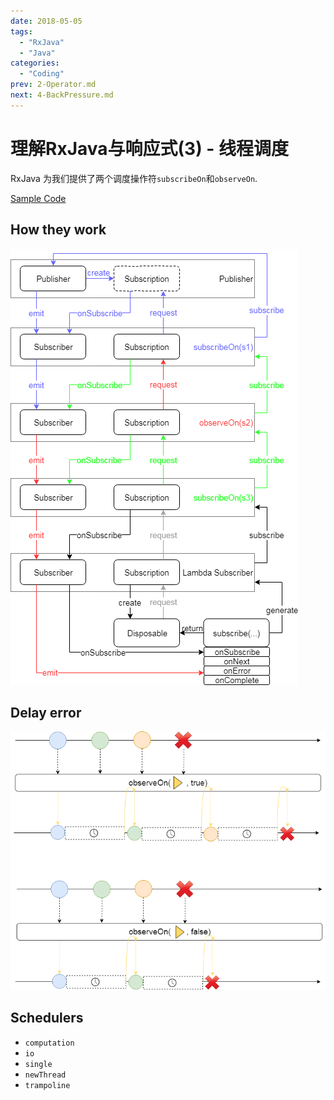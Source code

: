 ```yaml
---
date: 2018-05-05
tags: 
  - "RxJava"
  - "Java"
categories:
  - "Coding"
prev: 2-Operator.md
next: 4-BackPressure.md
---
```


# 理解RxJava与响应式(3) - 线程调度

RxJava 为我们提供了两个调度操作符`subscribeOn`和`observeOn`.

[Sample Code](https://github.com/XDean/Share/blob/master/src/main/java/xdean/share/rx/ReactiveChapter3.java)

## How they work

![Scheduler.png](images/Scheduler.png)

## Delay error

![SchedulerDelayError.png](images/SchedulerDelayError.png)

## Schedulers

- `computation`
- `io`
- `single`
- `newThread`
- `trampoline`
